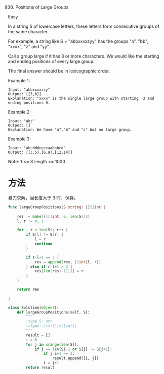 830. Positions of Large Groups

Easy

In a string S of lowercase letters, these letters form consecutive groups of the same character.

For example, a string like S = "abbxxxxzyy" has the groups "a", "bb", "xxxx", "z" and "yy".

Call a group large if it has 3 or more characters.  We would like the starting and ending positions of every large group.

The final answer should be in lexicographic order.

 

Example 1:

```
Input: "abbxxxxzzy"
Output: [[3,6]]
Explanation: "xxxx" is the single large group with starting  3 and ending positions 6.
```

Example 2:

```
Input: "abc"
Output: []
Explanation: We have "a","b" and "c" but no large group.
```

Example 3:

```
Input: "abcdddeeeeaabbbcd"
Output: [[3,5],[6,9],[12,14]]
```
 
Note:  1 <= S.length <= 1000


# 方法
暴力求解，当长度大于 3 时，保存。


```go
func largeGroupPositions(S string) [][]int {
    
    res := make([][]int, 0, len(S)/3)
	l, r := 0, 1

	for ; r < len(S); r++ {
		if S[l] != S[r] {
			l = r
			continue
		}

		if r-l+1 == 3 { 
			res = append(res, []int{l, r})
		} else if r-l+1 > 3 { 
			res[len(res)-1][1] = r
		}
	}

	return res
    
}
```


```python
class Solution(object):
    def largeGroupPositions(self, S):
        """
        :type S: str
        :rtype: List[List[int]]
        """
        result = []
        i = 0
        for j in xrange(len(S)):
            if j == len(S)-1 or S[j] != S[j+1]:
                if j-i+1 >= 3:
                    result.append([i, j])
                i = j+1
        return result

```